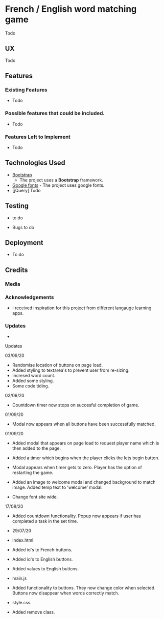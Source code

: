 # French / English word matching game

Todo

## UX

Todo

## Features

### Existing Features

- Todo

### Possible features that could be included.

- Todo

### Features Left to Implement

- Todo

## Technologies Used

- [Bootstrap](https://getbootstrap.com/)
  - The project uses a **Bootstrap** framework.
- [Google fonts](https://fonts.google.com) - The project uses google fonts.
- [jQuery] Todo

## Testing

- to do

* Bugs
  to do

## Deployment

- To do

## Credits

### Media

### Acknowledgements

- I received inspiration for this project from different langauge learning apps.

### Updates

-

Updates

03/09/20

- Randomise location of buttons on page load.
- Added styling to textarea's to prevent user from re-sizing.
- Incresed word count.
- Added some styling. 
- Some code tiding. 


02/09/20

- Countdown timer now stops on succesful completion of game.

01/09/20

- Modal now appears when all buttons have been successfully matched.

01/09/20

- Added modal that appears on page load to request player name which is then added to the page.

- Added a timer which begins when the player clicks the lets begin button.

- Modal appears when timer gets to zero. Player has the option of restarting the game.

- Added an image to welcome modal and changed background to match image. Added temp text to 'welcome' modal.

- Change font site wide.

17/08/20

- Added countdown functionality. Popup now appears if user has completed a task in the set time.

- 29/07/20

- index.html

- Added id's to French buttons.
- Added id's to English buttons.
- Added values to English buttons.

- main.js

- Added functionality to buttons. They now change color when selected. Buttons now disappear when words correctly match.

- style.css

- Added remove class.
